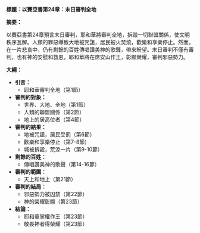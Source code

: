 **標題：以賽亞書第24章：末日審判全地**

**摘要：**

以賽亞書第24章預言末日審判，耶和華將審判全地，拆毀一切聯盟關係，使文明秩序瓦解。人類的罪惡導致大地被咒詛，居民被火焚燒，歡樂和享樂停止。然而，在一片悲哀中，仍有剩餘的百姓傳唱讚美神的歌聲，帶來盼望。末日審判不僅有審判，也有神的安慰和救恩，耶和華將在席安山作王，彰顯榮耀，審判邪惡勢力。

**大綱：**

* **引言：**
    * 耶和華審判全地（第1節）
* **審判的對象：**
    * 世界、大地、全地（第1節）
    * 人類的聯盟關係（第2節）
    * 地上的居高位者（第4節）
* **審判的結果：**
    * 地被咒詛，居民受罰（第6節）
    * 歡樂和享樂停止（第7-8節）
    * 城被拆毀，荒涼一片（第9-10節）
* **剩餘的百姓：**
    * 傳唱讚美神的歌聲（第14-16節）
* **審判的範圍：**
    * 天上和地上（第21節）
* **審判的結局：**
    * 邪惡勢力被囚禁（第22節）
    * 神的榮耀彰顯（第23節）
* **結論：**
    * 耶和華掌權作王（第23節）
    * 敬畏神者得榮耀（第23節）
